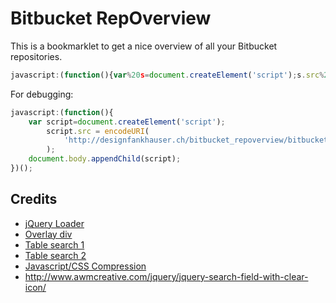 Bitbucket RepOverview
=====================

This is a bookmarklet to get a nice overview of all your Bitbucket repositories.


```javascript
javascript:(function(){var%20s=document.createElement('script');s.src%20=%20encodeURI('https://raw.github.com/pfankhauser/Bitbucket-RepOverview/master/bitbucket_repoverview.min.js');document.body.appendChild(s);})();
```

For debugging:

```javascript
javascript:(function(){
	var script=document.createElement('script');
		script.src = encodeURI(
			'http://designfankhauser.ch/bitbucket_repoverview/bitbucket_repoverview.js?v='+Math.random()
		);
	document.body.appendChild(script);
})();
```

## Credits
- [jQuery Loader](http://coding.smashingmagazine.com/2010/05/23/make-your-own-bookmarklets-with-jquery/)
- [Overlay div](http://css-tricks.com/snippets/jquery/append-site-overlay-div/)
- [Table search 1](http://www.willstrohl.com/Blog/PostId/468/Using-jQuery-to-Search-an-HTML-Table)
- [Table search 2](https://gist.github.com/jakebresnehan/2288330)
- [Javascript/CSS Compression](http://refresh-sf.com/yui/)
- http://www.awmcreative.com/jquery/jquery-search-field-with-clear-icon/
